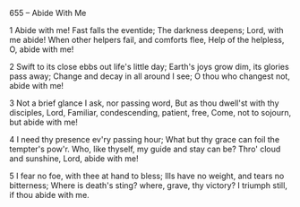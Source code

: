 655 – Abide With Me


1
Abide with me!  Fast falls the eventide;
The darkness deepens; Lord, with me abide!
When other helpers fail, and comforts flee,
Help of the helpless, O, abide with me!

2
Swift to its close ebbs out life's little day;
Earth's joys grow dim, its glories pass away;
Change and decay in all around I see;
O thou who changest not, abide with me!

3
Not a brief glance I ask, nor passing word,
But as thou dwell'st with thy disciples, Lord,
Familiar, condescending, patient, free,
Come, not to sojourn, but abide with me!

4
I need thy presence ev'ry passing hour;
What but thy grace can foil the tempter's pow'r.
Who, like thyself, my guide and stay can be?
Thro' cloud and sunshine, Lord, abide with me!

5
I fear no foe, with thee at hand to bless;
Ills have no weight, and tears no bitterness;
Where is death's sting?  where, grave, thy victory?
I triumph still, if thou abide with me.


